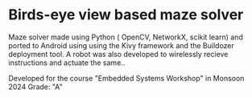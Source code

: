 # Birds-eye view based maze solver
Maze solver made using Python ( OpenCV, NetworkX, scikit learn) and ported to Android using using the Kivy framework and the Buildozer deployment tool.
A robot was also developed to wirelessly recieve instructions and actuate the same..

Developed for the course "Embedded Systems Workshop" in Monsoon 2024
Grade: "A"
